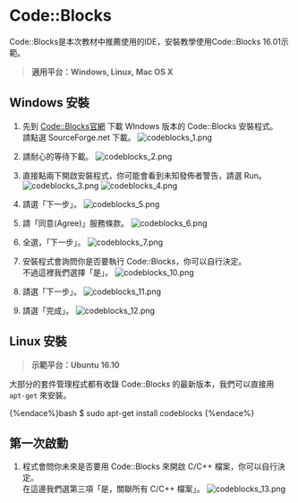 # Code::Blocks
Code::Blocks是本次教材中推薦使用的IDE，安裝教學使用Code::Blocks 16.01示範。

> **適用平台：Windows, Linux, Mac OS X**

## Windows 安裝
1. 先到 [Code::Blocks官網](http://www.codeblocks.org/) 下載 WIndows 版本的 Code::Blocks 安裝程式。   
請點選 SourceForge.net 下載。
![codeblocks_1.png](img/codeblocks_1.png)

2. 請耐心的等待下載。
![codeblocks_2.png](img/codeblocks_2.png)

3. 直接點兩下開啟安裝程式，你可能會看到未知發佈者警告，請選 Run。
![codeblocks_3.png](img/codeblocks_3.png)
![codeblocks_4.png](img/codeblocks_4.png)

4. 請選「下一步」。
![codeblocks_5.png](img/codeblocks_5.png)

5. 請「同意(Agree)」服務條款。
![codeblocks_6.png](img/codeblocks_6.png)

6. 全選，「下一步」。
![codeblocks_7.png](img/codeblocks_7.png)

7. 安裝程式會詢問你是否要執行 Code::Blocks，你可以自行決定。  
不過這裡我們選擇「是」。
![codeblocks_10.png](img/codeblocks_10.png)

8. 請選「下一步」。
![codeblocks_11.png](img/codeblocks_11.png)

9. 請選「完成」。
![codeblocks_12.png](img/codeblocks_12.png)

## Linux 安裝
> **示範平台：Ubuntu 16.10**

大部分的套件管理程式都有收錄 Code::Blocks 的最新版本，我們可以直接用 `apt-get` 來安裝。

{%endace%}bash
$ sudo apt-get install codeblocks
{%endace%}

## 第一次啟動
1. 程式會問你未來是否要用 Code::Blocks 來開啟 C/C++ 檔案，你可以自行決定。  
在這邊我們選第三項「是，關聯所有 C/C++ 檔案」。
![codeblocks_13.png](img/codeblocks_13.png)
